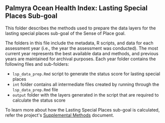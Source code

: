 ## Palmyra Ocean Health Index: Lasting Special Places Sub-goal 

This folder describes the methods used to prepare the data layers for the lasting special places sub-goal of the Sense of Place goal.     

The folders in this file include the metadata, R scripts, and data for each assessment year (i.e., the year the assessment was conducted). The most current year represents the best available data and methods, and previous years are maintained for archival purposes. Each year folder contains the following files and sub-folders:  

- `lsp_data_prep.Rmd` script to generate the status score for lasting special places   
- `int` folder contains all intermediate files created by running through the `lsp_data_prep.Rmd` file   
- `output` folder with the layers generated in the script that are required to calculate the status score     

To learn more about how the Lasting Special Places sub-goal is calculated, refer the project's [Supplemental Methods](https://ohi-4site.github.io/pal-scores/documents/methods-results/Supplement.html) document.   






